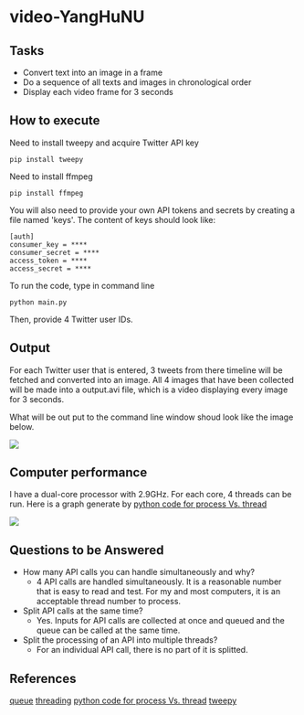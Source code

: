 # video-YangHuNU

## Tasks
* Convert text into an image in a frame
* Do a sequence of all texts and images in chronological order
* Display each video frame for 3 seconds

## How to execute
Need to install tweepy and acquire Twitter API key

`pip install tweepy`

Need to install ffmpeg

`pip install ffmpeg`

You will also need to provide your own API tokens and secrets by creating a file named 'keys'. The content of keys should look like:

```
[auth]
consumer_key = ****
consumer_secret = ****
access_token = ****
access_secret = ****
```

To run the code, type in command line

`python main.py`

Then, provide 4 Twitter user IDs.

## Output
For each Twitter user that is entered, 3 tweets from there timeline will be fetched and converted into an image.
All 4 images that have been collected will be made into a output.avi file, which is a video displaying every image for 3 seconds.

What will be out put to the command line window shoud look like the image below.

![](https://github.com/BUEC500C1/video-YangHuNU/tree/master/doc/CL_output.png)

## Computer performance
I have a dual-core processor with 2.9GHz. For each core, 4 threads can be run.
Here is a graph generate by [python code for process Vs. thread](https://stackoverflow.com/questions/3044580/multiprocessing-vs-threading-python)

![](https://github.com/BUEC500C1/video-YangHuNU/tree/master/doc/Performance.png)


## Questions to be Answered
- How many API calls you can handle simultaneously and why?
    + 4 API calls are handled simultaneously. It is a reasonable number that is easy to read and test. For my and most computers, it is an acceptable thread number to process.
- Split API calls at the same time?
    + Yes. Inputs for API calls are collected at once and queued and the queue can be called at the same time.
- Split the processing of an API into multiple threads?
    + For an individual API call, there is no part of it is splitted.

## References
[queue](https://docs.python.org/3/library/queue.html)
[threading](https://docs.python.org/3/library/threading.html)
[python code for process Vs. thread](https://stackoverflow.com/questions/3044580/multiprocessing-vs-threading-python)
[tweepy](http://docs.tweepy.org/en/latest/)
